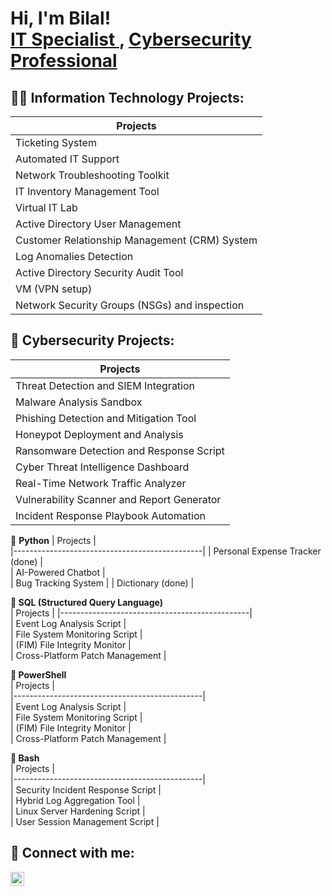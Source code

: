 <h1>Hi, I'm Bilal!  <br/><a href="https://github.com/BilalDumu">IT Specialist </a>, <a href="https://github.com/BilalDumu/">Cybersecurity Professional </a></h1>

<h2>👨‍💻 Information Technology Projects:</h2>

 | Projects                                     |  
|-----------------------------------------------|
| Ticketing System                              |                            
| Automated IT Support                          |                            
| Network Troubleshooting Toolkit               |                            
| IT Inventory Management Tool                  |                                          
| Virtual IT Lab                                | 
| Active Directory User Management              |                           
| Customer Relationship Management (CRM) System |                          
| Log Anomalies Detection                       |                            
| Active Directory Security Audit Tool          |
| VM (VPN setup)                                |
| Network Security Groups (NSGs) and inspection |

<h2>👾 Cybersecurity Projects: </h2>  

| Projects                                      |  
|-----------------------------------------------|    
| Threat Detection and SIEM Integration        |  
| Malware Analysis Sandbox                     |  
| Phishing Detection and Mitigation Tool       |  
| Honeypot Deployment and Analysis             |  
| Ransomware Detection and Response Script     |  
| Cyber Threat Intelligence Dashboard          |  
| Real-Time Network Traffic Analyzer           |   
| Vulnerability Scanner and Report Generator   |  
| Incident Response Playbook Automation        |  

🖤 <b>Python</b>
| Projects                                      |   
|-----------------------------------------------|
| Personal Expense Tracker (done)              |                            
| AI-Powered Chatbot                           |                            
| Bug Tracking System                          | 
| Dictionary (done)                            |

<b>🖤 SQL (Structured Query Language) </b>  
| Projects                                      | 
|-----------------------------------------------|  
| Event Log Analysis Script                   |  
| File System Monitoring Script               |  
| (FIM) File Integrity Monitor                |  
| Cross-Platform Patch Management             |  

<b>🖤 PowerShell</b>  
| Projects                                      |  
|-----------------------------------------------|  
| Event Log Analysis Script                   |  
| File System Monitoring Script               |    
| (FIM) File Integrity Monitor                |  
| Cross-Platform Patch Management             |  

<b>🖤 Bash </b>  
| Projects                                      |  
|-----------------------------------------------|  
| Security Incident Response Script           |  
| Hybrid Log Aggregation Tool                 |  
| Linux Server Hardening Script               |  
| User Session Management Script              |  

<h2> 🤳 Connect with me:</h2>

[<img align="left" alt="bilalmxz3 | Instagram" width="22px" src="https://cdn.jsdelivr.net/npm/simple-icons@v3/icons/instagram.svg" />][instagram]

[instagram]: https://www.instagram.com/bilalmxz3/
